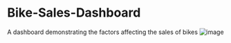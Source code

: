 # Bike-Sales-Dashboard
A dashboard demonstrating the factors affecting the sales of bikes
![image](https://github.com/NamrataDatta04/Bike-Sales-Dashboard/assets/87001240/0d882670-de6b-4644-8591-21e971b6cc83)
